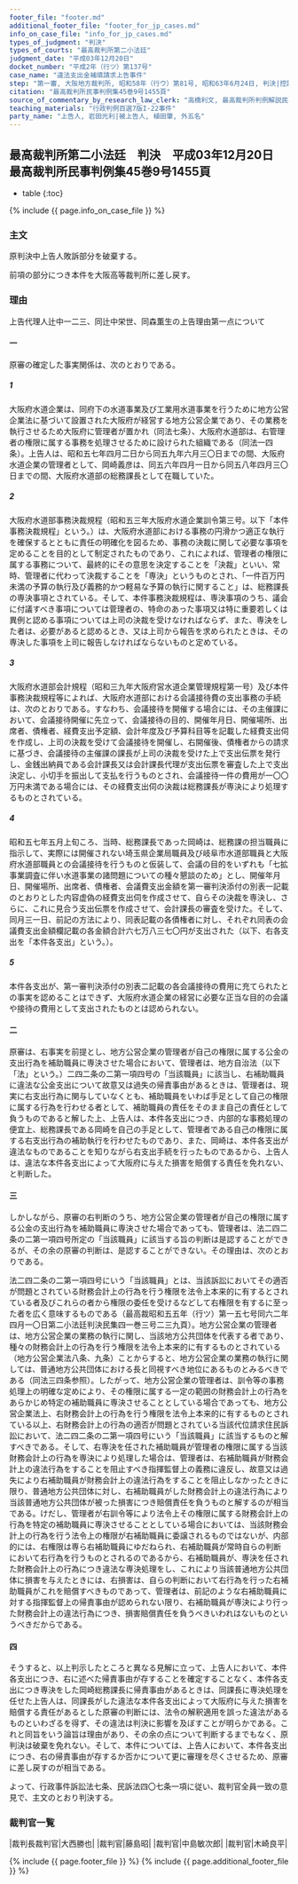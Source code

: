 ```yaml
---
footer_file: "footer.md"
additional_footer_file: "footer_for_jp_cases.md"
info_on_case_file: "info_for_jp_cases.md"
types_of_judgment: "判決"
types_of_courts: "最高裁判所第二小法廷"
judgment_date: "平成03年12月20日"
docket_number: "平成2年（行ツ）第137号"
case_name: "違法支出金補填請求上告事件"
step: "第一審, 大阪地方裁判所, 昭和58年（行ウ）第81号, 昭和63年6月24日, 判決|控訴審, 大阪高等裁判所, 昭和63年（行コ）第27号, 平成2年4月26日, 判決"
citation: "最高裁判所民事判例集45巻9号1455頁"
source_of_commentary_by_research_law_clerk: "高橋利文, 最高裁判所判例解説民事篇平成3年度521頁"
teaching_materials: "行政判例百選7版I-22事件"
party_name: "上告人, 岩田光利|被上告人, 植田肇, 外五名"
---
```


## 最高裁判所第二小法廷　判決　平成03年12月20日　最高裁判所民事判例集45巻9号1455頁

* table
{:toc}

{% include {{ page.info_on_case_file }} %}






### 主文



原判決中上告人敗訴部分を破棄する。

前項の部分につき本件を大阪高等裁判所に差し戻す。





### 理由



上告代理人辻中一二三、同辻中栄世、同森薫生の上告理由第一点について

#### 一　

原審の確定した事実関係は、次のとおりである。

##### 1

大阪府水道企業は、同府下の水道事業及び工業用水道事業を行うために地方公営企業法に基づいて設置された大阪府が経営する地方公営企業であり、その業務を執行させるため大阪府に管理者が置かれ（同法七条）、大阪府水道部は、右管理者の権限に属する事務を処理させるために設けられた組織である（同法一四条）。上告人は、昭和五七年四月二日から同五九年六月三〇日までの間、大阪府水道企業の管理者として、岡崎義彦は、同五六年四月一日から同五八年四月三〇日までの間、大阪府水道部の総務課長として在職していた。

##### 2

大阪府水道部事務決裁規程（昭和五三年大阪府水道企業訓令第三号。以下「本件事務決裁規程」という。）は、大阪府水道部における事務の円滑かつ適正な執行を確保するとともに責任の明確化を図るため、事務の決裁に関して必要な事項を定めることを目的として制定されたものであり、これによれば、管理者の権限に属する事務について、最終的にその意思を決定することを「決裁」といい、常時、管理者に代わって決裁することを「専決」というものとされ、「一件百万円未満の予算の執行及び義務的かつ軽易な予算の執行に関すること」は、総務課長の専決事項とされている。そして、本件事務決裁規程は、専決事項のうち、議会に付議すべき事項については菅理者の、特命のあった事項又は特に重要若しくは異例と認める事項については上司の決裁を受けなければならず、また、専決をした者は、必要があると認めるとき、又は上司から報告を求められたときは、その専決した事項を上司に報告しなければならないものと定めている。

##### 3

大阪府水道部会計規程（昭和三九年大阪府営水道企業管理規程第一号）及び本件事務決裁規程等によれば、大阪府水道部における会議接待費の支出事務の手続は、次のとおりである。すなわち、会議接待を開催する場合には、その主催課において、会議接待開催に先立って、会議接待の目的、開催年月日、開催場所、出席者、債権者、経費支出予定額、会計年度及び予算科目等を記載した経費支出伺を作成し、上司の決裁を受けて会議接待を開催し、右開催後、債権者からの請求に基づき、会議接待の主催課の課長が上司の決裁を受けた上で支出伝票を発行し、金銭出納員である会計課長又は会計課長代理が支出伝票を審査した上で支出決定し、小切手を振出して支払を行うものとされ、会議接待一件の費用が一〇〇万円未満である場合には、その経費支出伺の決裁は総務課長が専決により処理するものとされている。

##### 4

昭和五七年五月上旬ころ、当時、総務課長であった岡崎は、総務課の担当職員に指示して、実際には開催されない埼玉県企業局職員及び岐阜市水道部職員と大阪府水道部職員との会議接待を行うものと仮装して、会議の目的をいずれも「七拡事業調査に伴い水道事業の諸問題についての種々懇談のため」とし、開催年月日、開催場所、出席者、債権者、会議費支出金額を第一審判決添付の別表一記載のとおりとした内容虚偽の経費支出伺を作成させて、自らその決裁を専決し、さらに、これに見合う支出伝票を作成させて、会計課長の審査を受けた。そして、同月三一日、前記の方法により、同表記載の各債権者に対し、それぞれ同表の会議費支出金額欄記載の各金額合計六七万八三七〇円が支出された（以下、右各支出を「本件各支出」という。）。

##### 5

本件各支出が、第一審判決添付の別表二記載の各会議接待の費用に充てられたとの事実を認めることはできず、大阪府水道企業の経営に必要な正当な目的の会議や接待の費用として支出されたものとは認められない。

#### 二

原審は、右事実を前提とし、地方公営企業の管理者が自己の権限に属する公金の支出行為を補助職員に専決させた場合において、管理者は、地方自治法（以下「法」という。）二四二条の二第一項四号の「当該職員」に該当し、右補助職員に違法な公金支出について故意又は過失の帰責事由があるときは、管理者は、現実に右支出行為に関与していなくとも、補助職員をいわば手足として自己の権限に属する行為を行わせる者として、補助職員の責任をそのまま自己の責任として負うものであると解した上、上告人は、本件各支出につき、内部的な事務処理の便宜上、総務課長である岡崎を自己の手足として、管理者である自己の権限に属する右支出行為の補助執行を行わせたものであり、また、岡崎は、本件各支出が違法なものであることを知りながら右支出手続を行ったものであるから、上告人は、違法な本件各支出によって大阪府に与えた損害を賠償する責任を免れない、と判断した。

#### 三

しかしながら、原審の右判断のうち、地方公営企業の管理者が自己の権限に属する公金の支出行為を補助職員に専決させた場合であっても、管理者は、法二四二条の二第一項四号所定の「当該職員」に該当する旨の判断は是認することができるが、その余の原審の判断は、是認することができない。その理由は、次のとおりである。

法二四二条の二第一項四号にいう「当該職員」とは、当該訴訟においてその適否が問題とされている財務会計上の行為を行う権限を法令上本来的に有するとされている者及びこれらの者から権限の委任を受けるなどして右権限を有するに至った者を広く意味するものである（最高裁昭和五五年（行ツ）第一五七号同六二年四月一〇日第二小法廷判決民集四一巻三号二三九頁）。地方公営企業の管理者は、地方公営企業の業務の執行に関し、当該地方公共団体を代表する者であり、種々の財務会計上の行為を行う権限を法令上本来的に有するものとされている（地方公営企業法八条、九条）ことからすると、地方公営企業の業務の執行に関しては、普通地方公共団体における長と同視すべき地位にあるものとみるべきである（同法三四条参照）。したがって、地方公営企業の管理者は、訓令等の事務処理上の明確な定めにより、その権限に属する一定の範囲の財務会計上の行為をあらかじめ特定の補助職員に専決させることとしている場合であっても、地方公営企業法上、右財務会計上の行為を行う権限を法令上本来的に有するものとされている以上、右財務会計上の行為の適否が問題とされている当該代位請求住民訴訟において、法二四二条の二第一項四号にいう「当該職員」に該当するものと解すべきである。そして、右専決を任された補助職員が管理者の権限に属する当該財務会計上の行為を専決により処理した場合は、管理者は、右補助職員が財務会計上の違法行為をすることを阻止すべき指揮監督上の義務に違反し、故意又は過失により右補助職員が財務会計上の違法行為をすることを阻止しなかったときに限り、普通地方公共団体に対し、右補助職員がした財務会計上の違法行為により当該普通地方公共団体が被った損害につき賠償責任を負うものと解するのが相当である。けだし、管理者が右訓令等により法令上その権限に属する財務会計上の行為を特定の補助職員に専決させることとしている場合においては、当該財務会計上の行為を行う法令上の権限が右補助職員に委譲されるものではないが、内部的には、右権限は専ら右補助職員にゆだねられ、右補助職員が常時自らの判断において右行為を行うものとされるのであるから、右補助職員が、専決を任された財務会計上の行為につき違法な専決処理をし、これにより当該普通地方公共団体に損害を与えたときには、右損害は、自らの判断において右行為を行った右補助職員がこれを賠償すべきものであって、管理者は、前記のような右補助職員に対する指揮監督上の帰責事由が認められない限り、右補助職員が専決により行った財務会計上の違法行為につき、損害賠償責任を負うべきいわれはないものというべきだからである。

#### 四

そうすると、以上判示したところと異なる見解に立って、上告人において、本件各支出につき、右に述べた帰責事由が存することを確定することなく、本件各支出につき専決をした岡崎総務課長に帰責事由があるときは、同課長に専決処理を任せた上告人は、同課長がした違法な本件各支出によって大阪府に与えた損害を賠償する責任があるとした原審の判断には、法令の解釈適用を誤った違法があるものといわざるを得ず、その違法は判決に影響を及ぼすことが明らかである。これと同旨をいう論旨は理由があり、その余の点について判断するまでもなく、原判決は破棄を免れない。そして、本件については、上告人において、本件各支出につき、右の帰責事由が存するか否かについて更に審理を尽くさせるため、原審に差し戻すのが相当である。

よって、行政事件訴訟法七条、民訴法四〇七条一項に従い、裁判官全員一致の意見で、主文のとおり判決する。

### 裁判官一覧

|裁判長裁判官|大西勝也|
|裁判官|藤島昭|
|裁判官|中島敏次郎|
|裁判官|木崎良平|






{% include {{ page.footer_file }}  %}
{% include {{ page.additional_footer_file }}  %}
